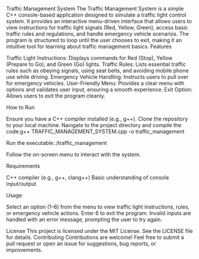 Traffic Management System
The Traffic Management System is a simple C++ console-based application designed to simulate a traffic light control system. It provides an interactive menu-driven interface that allows users to view instructions for traffic light signals (Red, Yellow, Green), access basic traffic rules and regulations, and handle emergency vehicle scenarios. The program is structured to loop until the user chooses to exit, making it an intuitive tool for learning about traffic management basics.
Features

Traffic Light Instructions: Displays commands for Red (Stop), Yellow (Prepare to Go), and Green (Go) lights.
Traffic Rules: Lists essential traffic rules such as obeying signals, using seat belts, and avoiding mobile phone use while driving.
Emergency Vehicle Handling: Instructs users to pull over for emergency vehicles.
User-Friendly Menu: Provides a clear menu with options and validates user input, ensuring a smooth experience.
Exit Option: Allows users to exit the program cleanly.

How to Run

Ensure you have a C++ compiler installed (e.g., g++).
Clone the repository to your local machine.
Navigate to the project directory and compile the code:g++ TRAFFIC_MANAGEMENT_SYSTEM.cpp -o traffic_management


Run the executable:./traffic_management


Follow the on-screen menu to interact with the system.

Requirements

C++ compiler (e.g., g++, clang++)
Basic understanding of console input/output

Usage

Select an option (1–6) from the menu to view traffic light instructions, rules, or emergency vehicle actions.
Enter 6 to exit the program.
Invalid inputs are handled with an error message, prompting the user to try again.

License
This project is licensed under the MIT License. See the LICENSE file for details.
Contributing
Contributions are welcome! Feel free to submit a pull request or open an issue for suggestions, bug reports, or improvements.
